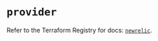 # `provider`

Refer to the Terraform Registry for docs: [`newrelic`](https://registry.terraform.io/providers/newrelic/newrelic/3.30.0/docs).
